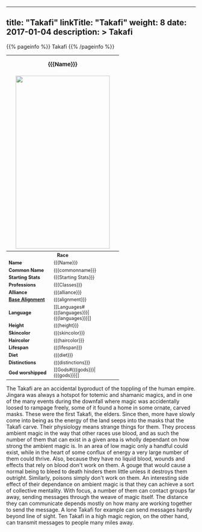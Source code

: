 
---
title: "Takafi"
linkTitle: "Takafi"
weight: 8
date: 2017-01-04
description: >
 Takafi
---

{{% pageinfo %}}
Takafi
{{% /pageinfo %}}

<table class="infobox" style="font-size:89%; width:300px;">
<tbody>
<tr><th colspan="2" class="color1" style="font-size:120%; padding:1em;">{{{Name}}}</th></tr>
<tr style="text-align:center;"><td colspan="2" style="padding:0.5em;"><img src="https://www.fallofanempire.com/img/races/takafi.png" width="250" height="461"></td></tr>
<tr><th colspan="2" class="color1"> Race</th></tr>
<tr><td style="width:40%;"> <b>Name</b></td><td style="width:60%;"> {{{Name}}}</td></tr>
<tr><td> <b>Common Name</b></td><td> {{{commonname}}}</td></tr>
<tr><td> <b>Starting Stats</b></td><td> {{{Starting Stats}}}</td></tr>
<tr><td> <b>Professions</b></td><td> {{{Classes}}}</td></tr>
<tr><td> <b>Alliance</b></td><td> {{{alliance}}}</td></tr>
<tr><td> <b><a href="/wiki/Base_Alignment" title="Base Alignment">Base Alignment</a></b></td><td> {{{alignment}}}</td></tr>
<tr><td> <b>Language</b></td><td> [[Languages#{{{languages}}}|{{{languages}}}]]</td></tr>
<tr><td> <b>Height</b></td><td> {{{height}}}</td></tr>
<tr><td> <b>Skincolor</b></td><td> {{{skincolor}}}</td></tr>
<tr><td> <b>Haircolor</b></td><td> {{{haircolor}}}</td></tr>
<tr><td> <b>Lifespan</b></td><td> {{{lifespan}}}</td></tr>
<tr><td> <b>Diet</b></td><td> {{{diet}}}</td></tr>
<tr><td> <b>Distinctions</b></td><td> {{{distinctions}}}</td></tr>
<tr><td> <b>God worshipped</b></td><td> [[Gods#{{{gods}}}|{{{gods}}}]]</td></tr>
</tbody>
</table>

The Takafi are an accidental byproduct of the toppling of the human empire. Jingara was always a hotspot for totemic and shamanic magics, and in one of the many events during the downfall where magic was accidentally loosed to rampage freely, some of it found a home in some ornate, carved masks. These were the first Takafi, the elders. Since then, more have slowly come into being as the energy of the land seeps into the masks that the Takafi carve.  Their physiology means strange things for them. They process ambient magic in the way that other races use blood, and as such the number of them that can exist in a given area is wholly dependant on how strong the ambient magic is. In an area of low magic only a handful could exist, while in the heart of some conflux of energy a very large number of them could thrive. Also, because they have no liquid blood, wounds and effects that rely on blood don't work on them. A gouge that would cause a normal being to bleed to death hinders them little unless it destroys them outright. Similarly, poisons simply don't work on them.  An interesting side effect of their dependance on ambient magic is that they can achieve a sort of collective mentality. With focus, a number of them can contact groups far away, sending messages through the weave of magic itself. The distance they can communicate depends mostly on how many are working together to send the message. A lone Takafi for example can send messages hardly beyond line of sight. Ten Takafi in a high magic region, on the other hand, can transmit messages to people many miles away.

